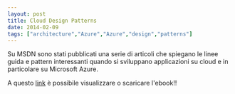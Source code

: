 ```yaml
---
layout: post
title: Cloud Design Patterns
date: 2014-02-09
tags: ["architecture","Azure","Azure","design","patterns"]
---
```


Su MSDN sono stati pubblicati una serie di articoli che spiegano le linee guida e pattern interessanti quando si sviluppano applicazioni su cloud e in particolare su Microsoft Azure.

A questo [link](http://msdn.microsoft.com/en-us/library/dn568099.aspx) è possibile visualizzare o scaricare l'ebook!!